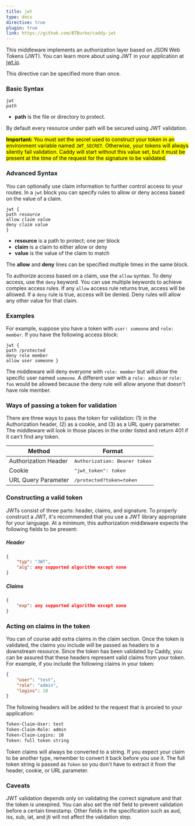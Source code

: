 ```yaml
---
title: jwt
type: docs
directive: true
plugin: true
link: https://github.com/BTBurke/caddy-jwt
---
```


This middleware implements an authorization layer based on JSON Web Tokens (JWT). You can learn more about using JWT in your application at <a href="https://jwt.io">jwt.io</a>.

This directive can be specified more than once.

### Basic Syntax

<code class="block"><span class="hl-directive">jwt</span> <span class="hl-arg"><i>path</i></span></code>

*   **path** is the file or directory to protect.

By default every resource under path will be secured using JWT validation.

<mark class="block">**Important:** You must set the secret used to construct your token in an environment variable named `JWT_SECRET`. Otherwise, your tokens will always silently fail validation. Caddy will start without this value set, but it must be present at the time of the request for the signature to be validated.</mark>

### Advanced Syntax

You can optionally use claim information to further control access to your routes. In a `jwt` block you can specify rules to allow or deny access based on the value of a claim.

<code class="block"><span class="hl-directive">jwt</span> {
	<span class="hl-subdirective">path</span>  <i>resource</i>
	<span class="hl-subdirective">allow</span> <i>claim</i> <i>value</i>
	<span class="hl-subdirective">deny</span>  <i>claim</i> <i>value</i>
}</code>

*   **resource** is a path to protect; one per block
*   **claim** is a claim to either allow or deny
*   **value** is the value of the claim to match

The **allow** and **deny** lines can be specified multiple times in the same block.

To authorize access based on a claim, use the `allow` syntax. To deny access, use the `deny` keyword. You can use multiple keywords to achieve complex access rules. If any `allow` access rule returns true, access will be allowed. If a `deny` rule is true, access will be denied. Deny rules will allow any other value for that claim.

### Examples

For example, suppose you have a token with `user: someone` and `role: member`. If you have the following access block:

<code class="block"><span class="hl-directive">jwt</span> {
	<span class="hl-subdirective">path</span>  /protected
	<span class="hl-subdirective">deny</span>  role member
	<span class="hl-subdirective">allow</span> user someone
}</code>


The middleware will deny everyone with `role: member` but will allow the specific user named `someone`. A different user with a `role: admin` or `role: foo` would be allowed because the deny rule will allow anyone that doesn't have role member.

### Ways of passing a token for validation

There are three ways to pass the token for validation: (1) in the Authorization header, (2) as a cookie, and (3) as a URL query parameter.  The middleware will look in those places in the order listed and return 401 if it can't find any token.

<table style="border-spacing: 30px 10px;">
<thead>
	<tr>
		<th>Method</th>
		<th>Format</th>
	</tr>
</thead>
<tbody>
	<tr>
		<td>Authorization Header</td>
		<td style="font-family: monospace;">Authorization: Bearer <i>token</i></td>
	 </tr>
	 <tr>
		 <td>Cookie</td>
		 <td style="font-family: monospace;">"jwt_token": <i>token</i></td>
	 </tr>
	 <tr>
		 <td>URL Query Parameter</td>
		 <td style="font-family: monospace;">/protected?token=<i>token</i></td>
	 </tr>
</tbody>
</table>

### Constructing a valid token

JWTs consist of three parts: header, claims, and signature. To properly construct a JWT, it's recommended that you use a JWT library appropriate for your language. At a minimum, this authorization middleware expects the following fields to be present:

##### Header

```json
{
	"typ": "JWT",
	"alg": any supported algorithm except none
}
```

##### Claims

```json
{
	"exp": any supported algorithm except none
}
```

### Acting on claims in the token

You can of course add extra claims in the claim section. Once the token is validated, the claims you include will be passed as headers to a downstream resource. Since the token has been validated by Caddy, you can be assured that these headers represent valid claims from your token. For example, if you include the following claims in your token:


```json
{
	"user": "test",
	"role": "admin",
	"logins": 10
}
```

The following headers will be added to the request that is proxied to your application:

```html
Token-Claim-User: test
Token-Claim-Role: admin
Token-Claim-Logins: 10
Token: full token string
```

Token claims will always be converted to a string. If you expect your claim to be another type, remember to convert it back before you use it. The full token string is passed as <code>Token</code> so you don't have to extract it from the header, cookie, or URL parameter.

### Caveats

JWT validation depends only on validating the correct signature and that the token is unexpired. You can also set the nbf field to prevent validation before a certain timestamp. Other fields in the specification such as aud, iss, sub, iat, and jti will not affect the validation step.
